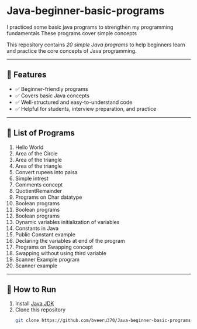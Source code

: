 # Java-beginner-basic-programs
I practiced some basic java programs to strengthen my programming fundamentals These programs cover simple concepts
  

This repository contains *20 simple Java programs* to help beginners learn and practice the core concepts of Java programming.

---

## 📌 Features
- ✅ Beginner-friendly programs  
- ✅ Covers basic Java concepts  
- ✅ Well-structured and easy-to-understand code  
- ✅ Helpful for students, interview preparation, and practice  

---

## 📝 List of Programs
1. Hello World  
2. Area of the Circle
3. Area of the triangle  
4. Area of the triangle  
5. Convert rupees into paisa  
6. Simple intrest  
7. Comments concept  
8. QuotientRemainder 
9. Programs on Char datatype     
10. Boolean programs   
11. Boolean programs  
12. Boolean programs  
13. Dynamic variables initialization of variables  
14. Constants in Java
15. Public Constant example  
16. Declaring the variables at end of the program
17. Programs on Swapping concept
18. Swapping without using third variable  
19. Scanner Example program
20. Scanner example   

---

## 🚀 How to Run
1. Install [Java JDK](https://www.oracle.com/java/technologies/javase-downloads.html)  
2. Clone this repository  
   ```bash
   git clone https://github.com/bveeru370/Java-beginner-basic-programs.git
